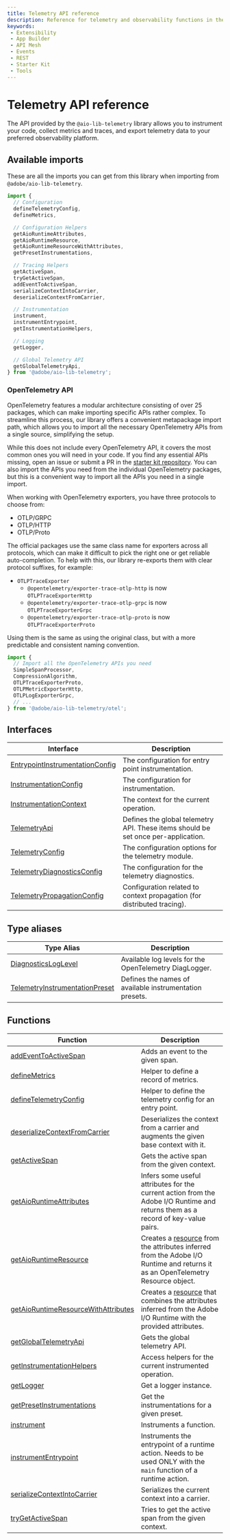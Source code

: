 ```yaml
---
title: Telemetry API reference
description: Reference for telemetry and observability functions in the integration starter kit.
keywords:
 - Extensibility
 - App Builder
 - API Mesh
 - Events
 - REST
 - Starter Kit
 - Tools
---
```


# Telemetry API reference

The API provided by the `@aio-lib-telemetry` library allows you to instrument your code, collect metrics and traces, and export telemetry data to your preferred observability platform.

## Available imports

These are all the imports you can get from this library when importing from `@adobe/aio-lib-telemetry`.

```ts
import {
  // Configuration
  defineTelemetryConfig,
  defineMetrics,

  // Configuration Helpers
  getAioRuntimeAttributes,
  getAioRuntimeResource,
  getAioRuntimeResourceWithAttributes,
  getPresetInstrumentations,

  // Tracing Helpers
  getActiveSpan,
  tryGetActiveSpan,
  addEventToActiveSpan,
  serializeContextIntoCarrier,
  deserializeContextFromCarrier,

  // Instrumentation
  instrument,
  instrumentEntrypoint,
  getInstrumentationHelpers,

  // Logging
  getLogger,

  // Global Telemetry API
  getGlobalTelemetryApi,
} from '@adobe/aio-lib-telemetry';
```

### OpenTelemetry API

OpenTelemetry features a modular architecture consisting of over 25 packages, which can make importing specific APIs rather complex. To streamline this process, our library offers a convenient metapackage import path, which allows you to import all the necessary OpenTelemetry APIs from a single source, simplifying the setup.

While this does not include every OpenTelemetry API, it covers the most common ones you will need in your code. If you find any essential APIs missing, open an issue or submit a PR in the [starter kit repository](https://github.com/adobe/commerce-integration-starter-kit). You can also import the APIs you need from the individual OpenTelemetry packages, but this is a convenient way to import all the APIs you need in a single import.

<InlineAlert variant="info" slots="text" />

When working with OpenTelemetry exporters, you have three protocols to choose from:

- OTLP/GRPC
- OTLP/HTTP
- OTLP/Proto

The official packages use the same class name for exporters across all protocols, which can make it difficult to pick the right one or get reliable auto-completion. To help with this, our library re-exports them with clear protocol suffixes, for example:

- `OTLPTraceExporter`
  - `@opentelemetry/exporter-trace-otlp-http` is now `OTLPTraceExporterHttp`
  - `@opentelemetry/exporter-trace-otlp-grpc` is now `OTLPTraceExporterGrpc`
  - `@opentelemetry/exporter-trace-otlp-proto` is now `OTLPTraceExporterProto`

Using them is the same as using the original class, but with a more predictable and consistent naming convention.

```ts
import {
  // Import all the OpenTelemetry APIs you need
  SimpleSpanProcessor,
  CompressionAlgorithm,
  OTLPTraceExporterProto,
  OTLPMetricExporterHttp,
  OTLPLogExporterGrpc,
  // ...
} from '@adobe/aio-lib-telemetry/otel';
```

## Interfaces

| Interface                        | Description                                                                       |
| -------------------------------- | --------------------------------------------------------------------------------- |
| [EntrypointInstrumentationConfig](./interfaces#entrypointinstrumentationconfig)  | The configuration for entry point instrumentation.                                 |
| [InstrumentationConfig](./interfaces#instrumentationconfig)            | The configuration for instrumentation.                                            |
| [InstrumentationContext](./interfaces#instrumentationcontext)           | The context for the current operation.                                            |
| [TelemetryApi](./interfaces#telemetryapi)                     | Defines the global telemetry API. These items should be set once per-application. |
| [TelemetryConfig](./interfaces#telemetryconfig)                  | The configuration options for the telemetry module.                               |
| [TelemetryDiagnosticsConfig](./interfaces#telemetrydiagnosticsconfig)       | The configuration for the telemetry diagnostics.                                  |
| [TelemetryPropagationConfig](./interfaces#telemetrypropagationconfig)       | Configuration related to context propagation (for distributed tracing).           |

## Type aliases

| Type Alias                      | Description                                             |
| ------------------------------- | ------------------------------------------------------- |
| [DiagnosticsLogLevel](./aliases#diagnosticsloglevel)             | Available log levels for the OpenTelemetry DiagLogger.  |
| [TelemetryInstrumentationPreset](./aliases#telemetryinstrumentationpreset)  | Defines the names of available instrumentation presets. |

## Functions

| Function                                | Description                                                                                                                                                                                                                                    |
| --------------------------------------- | ---------------------------------------------------------------------------------------------------------------------------------------------------------------------------------------------------------------------------------------------- |
| [addEventToActiveSpan](./functions#addeventtoactivespan)                    | Adds an event to the given span.                                                                                                                                                                                                               |
| [defineMetrics](./functions#definemetrics)                           | Helper to define a record of metrics.                                                                                                                                                                                                          |
| [defineTelemetryConfig](./functions#definetelemetryconfig)                   | Helper to define the telemetry config for an entry point.                                                                                                                                                                                       |
| [deserializeContextFromCarrier](./functions#deserializecontextfromcarrier)           | Deserializes the context from a carrier and augments the given base context with it.                                                                                                                                                           |
| [getActiveSpan](./functions#getactivespan)                           | Gets the active span from the given context.                                                                                                                                                                                                   |
| [getAioRuntimeAttributes](./functions#getaioruntimeattributes)                 | Infers some useful attributes for the current action from the Adobe I/O Runtime and returns them as a record of key-value pairs.                                                                                                               |
| [getAioRuntimeResource](./functions#getaioruntimeresource)                   | Creates a [resource](https://open-telemetry.github.io/opentelemetry-js/interfaces/_opentelemetry_sdk-node.resources.Resource.html) from the attributes inferred from the Adobe I/O Runtime and returns it as an OpenTelemetry Resource object. |
| [getAioRuntimeResourceWithAttributes](./functions#getaioruntimeresourcewithattributes)     | Creates a [resource](https://open-telemetry.github.io/opentelemetry-js/interfaces/_opentelemetry_sdk-node.resources.Resource.html) that combines the attributes inferred from the Adobe I/O Runtime with the provided attributes.              |
| [getGlobalTelemetryApi](./functions#getglobaltelemetryapi)                   | Gets the global telemetry API.                                                                                                                                                                                                                 |
| [getInstrumentationHelpers](./functions#getinstrumentationhelpers)               | Access helpers for the current instrumented operation.                                                                                                                                                                                         |
| [getLogger](./functions#getlogger)                               | Get a logger instance.                                                                                                                                                                                                                         |
| [getPresetInstrumentations](./functions#getpresetinstrumentations)               | Get the instrumentations for a given preset.                                                                                                                                                                                                   |
| [instrument](./functions#instrument)                              | Instruments a function.                                                                                                                                                                                                                        |
| [instrumentEntrypoint](./functions#instrumententrypoint)                    | Instruments the entrypoint of a runtime action. Needs to be used ONLY with the `main` function of a runtime action.                                                                                                                            |
| [serializeContextIntoCarrier](./functions#serializecontextintocarrier)             | Serializes the current context into a carrier.                                                                                                                                                                                                 |
| [tryGetActiveSpan](./functions#trygetactivespan)                        | Tries to get the active span from the given context.                                                                                                                                                                                           |
